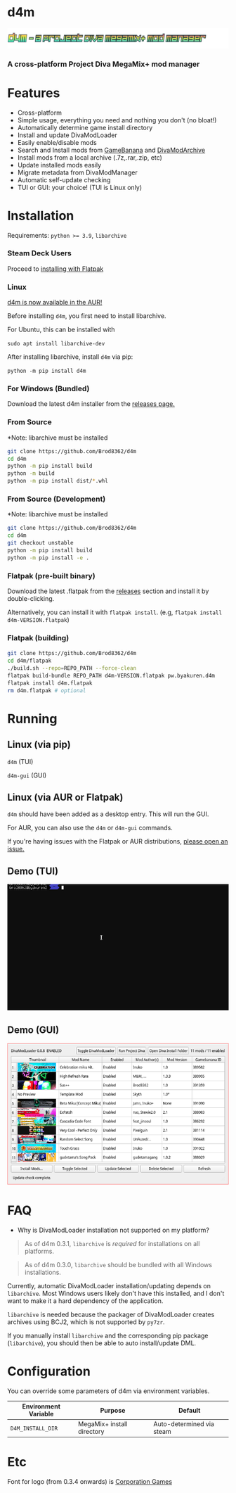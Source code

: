 d4m
===

![d4m banner](https://github.com/Brod8362/d4m/blob/main/resources/EXPORT_github.png)

### A cross-platform Project Diva MegaMix+ mod manager

Features
========

- Cross-platform
- Simple usage, everything you need and nothing you don't (no bloat!)
- Automatically determine game install directory
- Install and update DivaModLoader
- Easily enable/disable mods
- Search and Install mods from [GameBanana](https://gamebanana.com/games/16522) and [DivaModArchive](https://divamodarchive.xyz/)
- Install mods from a local archive (.7z,.rar,.zip, etc)
- Update installed mods easily
- Migrate metadata from DivaModManager
- Automatic self-update checking
- TUI or GUI: your choice! (TUI is Linux only)

Installation
============

Requirements: `python >= 3.9`, `libarchive`

### Steam Deck Users

Proceed to [installing with Flatpak](#flatpak-pre-built-binary)

### Linux

[d4m is now available in the AUR!](https://aur.archlinux.org/packages/d4m-git)

Before installing `d4m`, you first need to install libarchive.

For Ubuntu, this can be installed with

`sudo apt install libarchive-dev`

After installing libarchive, install `d4m` via pip:

`python -m pip install d4m`

### For Windows (Bundled)

Download the latest d4m installer from the [releases page.](https://github.com/Brod8362/d4m/releases)

### From Source

*Note: libarchive must be installed 

```sh
git clone https://github.com/Brod8362/d4m
cd d4m
python -m pip install build
python -m build
python -m pip install dist/*.whl
```

### From Source (Development)

*Note: libarchive must be installed

```sh
git clone https://github.com/Brod8362/d4m
cd d4m
git checkout unstable
python -m pip install build
python -m pip install -e .
```

### Flatpak (pre-built binary)

Download the latest .flatpak from the [releases](https://github.com/Brod8362/d4m/releases) section and install it by double-clicking.

Alternatively, you can install it with `flatpak install`. (e.g, `flatpak install d4m-VERSION.flatpak`)

### Flatpak (building)

```sh
git clone https://github.com/Brod8362/d4m
cd d4m/flatpak
./build.sh --repo=REPO_PATH --force-clean
flatpak build-bundle REPO_PATH d4m-VERSION.flatpak pw.byakuren.d4m
flatpak install d4m.flatpak
rm d4m.flatpak # optional
```

Running
=======

Linux (via pip)
-----

`d4m` (TUI)

`d4m-gui` (GUI)

Linux (via AUR or Flatpak)
--------------------------

`d4m` should have been added as a desktop entry. This will run the GUI.

For AUR, you can also use the `d4m` or `d4m-gui` commands.

If you're having issues with the Flatpak or AUR distributions, [please open an issue.](https://github.com/Brod8362/d4m/issues/new/choose)

Demo (TUI)
-------
![d4m tui](https://github.com/Brod8362/d4m/blob/main/resources/d4m.gif)

Demo (GUI)
-----------
![d4m gui](https://github.com/Brod8362/d4m/blob/main/resources/gui.png)


FAQ
===

- Why is DivaModLoader installation not supported on my platform?

> As of d4m 0.3.1, `libarchive` is *required* for installations on all platforms.

> As of d4m 0.3.0, `libarchive` should be bundled with all Windows installations.

Currently, automatic DivaModLoader installation/updating depends on `libarchive`. Most Windows users likely don't have this installed, and I don't want to make it a hard dependency of the application.

`libarchive` is needed because the packager of DivaModLoader creates archives using BCJ2, which is not supported by `py7zr`.

If you manually install `libarchive` and the corresponding pip package (`libarchive`), you should then be able to auto install/update DML.

Configuration
=============
You can override some parameters of d4m via environment variables.

| Environment Variable | Purpose                    | Default                   |
| -------------------- | -------------------------- | ------------------------- |
| `D4M_INSTALL_DIR`    | MegaMix+ install directory | Auto-determined via steam |

Etc
===

Font for logo (from 0.3.4 onwards) is [Corporation Games](https://www.dafont.com/corporation-games.font)